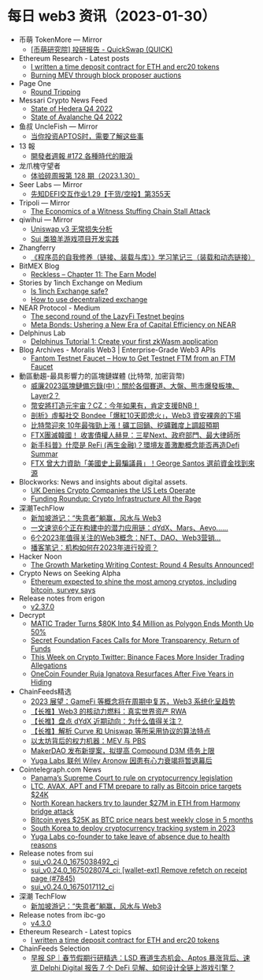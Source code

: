 # 每日 web3 资讯（2023-01-30）

- 币萌 TokenMore — Mirror
  - [[币萌研究院] 投研报告 - QuickSwap (QUICK)](https://mirror.xyz/bimeng.eth/3-v0kHjKDKJlKJnGC2SvRR7SPA69n6Smn7yxCKykyeU)
- Ethereum Research - Latest posts
  - [I written a time deposit contract for ETH and erc20 tokens](https://ethresear.ch/t/i-written-a-time-deposit-contract-for-eth-and-erc20-tokens/14708/1)
  - [Burning MEV through block proposer auctions](https://ethresear.ch/t/burning-mev-through-block-proposer-auctions/14029/12)
- Page One
  - [Round Tripping](https://pageone.gg/p/round-tripping-022)
- Messari Crypto News Feed
  - [State of Hedera Q4 2022](https://messari.io/article/state-of-hedera-q4-2022)
  - [State of Avalanche Q4 2022](https://messari.io/article/state-of-avalanche-q4-2022)
- 鱼叔 UncleFish — Mirror
  - [当你投资APTOS时，需要了解这些事](https://mirror.xyz/0xA6DDeA5E7a4eF5c680200BF37984A06c6CFb123D/ndaCgSxrUNYAkxqywcRhdV8ea7GJu2LxfwIAKO4sHZk)
- 13 報
  - [開發者週報 #172 各種時代的眼淚](https://www.ethanhuang13.com/p/172)
- 龙爪槐守望者
  - [体验碎周报第 128 期（2023.1.30）](http://www.ftium4.com/ux-weekly-128.html)
- Seer Labs — Mirror
  - [先知DEFI交互作业1.29【干货/空投】第355天](https://mirror.xyz/seerlabs.eth/ETrq5_YEmTQC0ZXsB5hHRasQDXWMotg_VlmUxecoNjI)
- Tripoli — Mirror
  - [The Economics of a Witness Stuffing Chain Stall Attack](https://mirror.xyz/dataalways.eth/ql-UNhjNZ6M70g4KvDDVUvBZJDA6yMwwvYBFR8XN7Es)
- qiwihui — Mirror
  - [Uniswap v3 无常损失分析](https://mirror.xyz/qiwihui.eth/0gyujNubD4MpJi8KOXCGKIzInA10qPJseRzGK1aOkUc)
  - [Sui 类狼羊游戏项目开发实践](https://mirror.xyz/qiwihui.eth/42mIas4tOwQv_tKc50VvGZxd9pGWfmMPcMJEgGGZI4k)
- Zhangferry
  - [《程序员的自我修养（链接、装载与库）》学习笔记三（装载和动态链接）](https://zhangferry.com/2023/01/29/cultivation_for_programmer_booknotes_3)
- BitMEX Blog
  - [Reckless – Chapter 11: The Earn Model](https://blog.bitmex.com/reckless-chapter-11-the-earn-model/)
- Stories by 1inch Exchange on Medium
  - [Is 1inch Exchange safe?](https://1inch-exchange.medium.com/is-1inch-exchange-safe-f38f68bbaaad?source=rss-c4f4cadf8a31------2)
  - [How to use decentralized exchange](https://medium.com/decentralized-exchange/how-to-use-decentralized-exchange-659d31226dec?source=rss-c4f4cadf8a31------2)
- NEAR Protocol - Medium
  - [The second round of the LazyFi Testnet begins](https://medium.com/nearprotocol/the-second-round-of-the-lazyfi-testnet-begins-a54f09ca7070?source=rss----1128a53be4a7---4)
  - [Meta Bonds: Ushering a New Era of Capital Efficiency on NEAR](https://medium.com/nearprotocol/meta-bonds-ushering-a-new-era-of-capital-efficiency-on-near-b934a351a280?source=rss----1128a53be4a7---4)
- Delphinus Lab
  - [Delphinus Tutorial 1: Create your first zkWasm application](https://delphinuslab.com/2023/01/29/delphinus-tutorial-1-create-your-first-zkwasm-application/)
- Blog Archives - Moralis Web3 | Enterprise-Grade Web3 APIs
  - [Fantom Testnet Faucet – How to Get Testnet FTM from an FTM Faucet](https://moralis.io/fantom-testnet-faucet-how-to-get-testnet-ftm-from-an-ftm-faucet/)
- 動區動趨-最具影響力的區塊鏈媒體 (比特幣, 加密貨幣)
  - [威廉2023區塊鏈備忘錄(中)：關於各個賽道、大盤、熊市爆發板塊、Layer2？](https://www.blocktempo.com/2023-blockchain-industry-memo-2-by-williams-lai/)
  - [幣安將打造元宇宙？CZ：今年如果有，肯定支援BNB！](https://www.blocktempo.com/cz-talks-about-binance-will-build-metaverse-or-not/)
  - [剖析》虛擬社交 Bondee「爆紅10天即熄火」，Web3 資安裸奔的下場](https://www.blocktempo.com/bondee-fell-in-10-days-due-to-information-security-risk/)
  - [比特幣迎來 10年最強勁上漲！礦工回鍋、挖礦難度上調超預期](https://www.blocktempo.com/btc-soars-40-percents-within-a-month-nearly-be-a-best-record-of-10-years/)
  - [FTX團滅韓國！ 收害債權人赫見：三星Next、政府部門、最大律師所](https://www.blocktempo.com/south-korea-ministry-of-environment-involved-ftx-creditors-list/)
  - [新手科普》什麼是 ReFi (再生金融)？環境友善激勵概念能否再造Defi Summar](https://www.blocktempo.com/refi-games-play-impact-environment/)
  - [FTX 曾大力資助「美國史上最騙議員」！George Santos 選前資金找到來源](https://www.blocktempo.com/ftx-used-to-donation-to-rep-george-santos/)
- Blockworks: News and insights about digital assets.
  - [UK Denies Crypto Companies the US Lets Operate](https://blockworks.co/news/uk-tougher-on-crypto-companies)
  - [Funding Roundup: Crypto Infrastructure All the Rage](https://blockworks.co/news/funding-roundup-crypto-infrastructure)
- 深潮TechFlow
  - [新加坡游记：“失意者”躺赢，风水与 Web3](https://techflowpost.mirror.xyz/0KUEsRhIfa_nsSoYdMbuNDT-V07-0c478fXH2lqVCgc)
  - [一文速览6个正在构建中的潜力应用链：dYdX、Mars、Aevo......](https://techflowpost.mirror.xyz/7DkAKaZGRd7w7gvkn7W4TUNdij69zpmJOL15yAE47hk)
  - [6个2023年值得关注的Web3概念：NFT、DAO、Web3营销...](https://techflowpost.mirror.xyz/gWjJPeyW_cs0rWG36nNL5QlSnmPqZYQwk1FOtu9ygoA)
  - [播客笔记：机构如何在2023年进行投资？](https://techflowpost.mirror.xyz/J4hgT_Ifay0kQB8A1NwC2YJX-avDUU8tWjHmHBIWZx8)
- Hacker Noon
  - [The Growth Marketing Writing Contest: Round 4 Results Announced!](https://hackernoon.com/the-growth-marketing-writing-contest-round-4-results-announced?source=rss)
- Crypto News on Seeking Alpha
  - [Ethereum expected to shine the most among cryptos, including bitcoin, survey says](https://seekingalpha.com/news/3929120-ethereum-to-shine-the-most-among-cryptos-including-bitcoin-survey-shows?utm_source=feed_news_crypto&utm_medium=referral)
- Release notes from erigon
  - [v2.37.0](https://github.com/ledgerwatch/erigon/releases/tag/v2.37.0)
- Decrypt
  - [MATIC Trader Turns $80K Into $4 Million as Polygon Ends Month Up 50%](https://decrypt.co/120187/polygon-matic-whale-trades-4-million)
  - [Secret Foundation Faces Calls for More Transparency, Return of Funds](https://decrypt.co/120183/secret-network-foundation-profit-nonprofit-transparency-reform)
  - [This Week on Crypto Twitter: Binance Faces More Insider Trading Allegations](https://decrypt.co/120181/this-week-on-crypto-twitter-binance-faces-more-insider-trading-allegations)
  - [OneCoin Founder Ruja Ignatova Resurfaces After Five Years in Hiding](https://decrypt.co/120180/cryptoqueen-ruja-ignatova-onecoin-found-alive-resurfaces-legal-filing)
- ChainFeeds精选
  - [2023 展望：GameFi 等概念将在周期中复苏，Web3 系统化呈趋势](https://foresightnews.pro/article/detail/24106)
  - [【长推】Web3 的核动力燃料：真实世界资产 RWA](https://twitter.com/jason_chen998/status/1619167029604532226)
  - [【长推】盘点 dYdX 近期动向：为什么值得关注？](https://twitter.com/capital_ti/status/1619252867872985089)
  - [【长推】解析 Curve 和 Uniswap 等所采用协议的算法特点](https://twitter.com/0x_ShinChan/status/1619314929764552704)
  - [以太坊背后的权力机器：MEV 与 PBS](https://mp.weixin.qq.com/s/zgQii6y88gtlG8fsXdqYZw)
  - [MakerDAO 发布新提案，拟提高 Compound D3M 债务上限](https://ambcrypto.com/makerdao-has-a-new-proposal-to-increase-compound-d3m-debt-ceiling/)
  - [Yuga Labs 联创 Wiley Aronow 因患有心力衰竭将暂退幕后](https://twitter.com/GordonGoner/status/1619372809352007682)
- Cointelegraph.com News
  - [Panama’s Supreme Court to rule on cryptocurrency legislation](https://cointelegraph.com/news/panama-s-supreme-court-to-rule-on-cryptocurrency-legislation)
  - [LTC, AVAX, APT and FTM prepare to rally as Bitcoin price targets $24K](https://cointelegraph.com/news/ltc-avax-apt-and-ftm-prepare-to-rally-as-bitcoin-price-targets-24k)
  - [North Korean hackers try to launder $27M in ETH from Harmony bridge attack](https://cointelegraph.com/news/north-korean-hackers-launder-27m-eth-from-harmony-bridge-attack)
  - [Bitcoin eyes $25K as BTC price nears best weekly close in 5 months](https://cointelegraph.com/news/bitcoin-eyes-25k-as-btc-price-nears-best-weekly-close-in-5-months)
  - [South Korea to deploy cryptocurrency tracking system in 2023](https://cointelegraph.com/news/south-korea-to-deploy-cryptocurrency-tracking-system-in-2023)
  - [Yuga Labs co-founder to take leave of absence due to health reasons](https://cointelegraph.com/news/yuga-labs-co-founder-to-take-leave-of-absence-due-to-health-reasons)
- Release notes from sui
  - [sui_v0.24.0_1675038492_ci](https://github.com/MystenLabs/sui/releases/tag/sui_v0.24.0_1675038492_ci)
  - [sui_v0.24.0_1675028074_ci: [wallet-ext] Remove refetch on receipt page (#7845)](https://github.com/MystenLabs/sui/releases/tag/sui_v0.24.0_1675028074_ci)
  - [sui_v0.24.0_1675017112_ci](https://github.com/MystenLabs/sui/releases/tag/sui_v0.24.0_1675017112_ci)
- 深潮 TechFlow
  - [新加坡游记：“失意者”躺赢，风水与 Web3](https://techflowpost.substack.com/p/web3-076)
- Release notes from ibc-go
  - [v4.3.0](https://github.com/cosmos/ibc-go/releases/tag/v4.3.0)
- Ethereum Research - Latest topics
  - [I written a time deposit contract for ETH and erc20 tokens](https://ethresear.ch/t/i-written-a-time-deposit-contract-for-eth-and-erc20-tokens/14708)
- ChainFeeds Selection
  - [早报 SP｜春节假期行研精选：LSD 赛道生态机会、Aptos 暴涨背后、速览 Delphi Digital 报告 7 个 DeFi 见解、如何设计全链上游戏引擎？](https://chainfeeds.substack.com/p/splsd-aptos-delphi-digital-7-defi)
